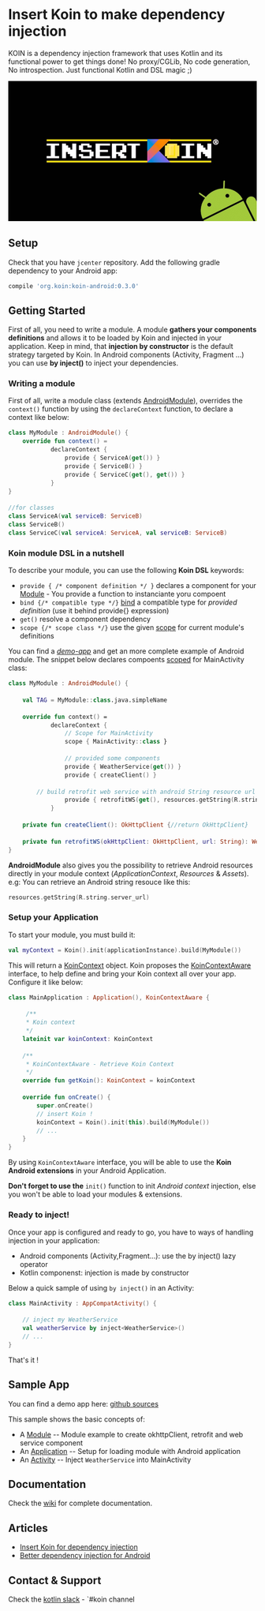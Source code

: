 # Insert Koin to make dependency injection

KOIN is a dependency injection framework that uses Kotlin and its functional power to get things done!  No proxy/CGLib, No code generation, No introspection. Just functional Kotlin and DSL magic ;)

![logo](./img/insert_koin_android_logo.jpg)

## Setup

Check that you have `jcenter` repository. Add the following gradle dependency to your Android app:

```gradle
compile 'org.koin:koin-android:0.3.0'
```

## Getting Started

First of all, you need to write a module. A module **gathers your components definitions** and allows it to be loaded by Koin and injected in your application. Keep in mind, that **injection by constructor** is the default strategy targeted by Koin. In Android components (Activity, Fragment ...) you can use **by inject()** to inject your dependencies.  

### Writing a module

First of all, write a module class (extends [AndroidModule](https://github.com/Ekito/koin/wiki#module-class)), overrides the `context()` function by using the `declareContext` function, to declare a context like below:

```Kotlin
class MyModule : AndroidModule() {
    override fun context() =
            declareContext {
                provide { ServiceA(get()) }
                provide { ServiceB() }
                provide { ServiceC(get(), get()) }
            }
}

//for classes
class ServiceA(val serviceB: ServiceB) 
class ServiceB()
class ServiceC(val serviceA: ServiceA, val serviceB: ServiceB)
```

### Koin module DSL in a nutshell

To describe your module, you can use the following **Koin DSL** keywords:

* `provide { /* component definition */ }` declares a component for your [Module](https://github.com/Ekito/koin/wiki#module-class) - You provide a function to instanciante yoru compoent
* `bind {/* compatible type */}` [bind](https://github.com/Ekito/koin/wiki#type-binding) a compatible type for *provided definition* (use it behind provide{} expression)
* `get()` resolve a component dependency
* `scope {/* scope class */}` use the given [scope](https://github.com/Ekito/koin/wiki#scopes) for current module's definitions

You can find a [*demo-app*](https://github.com/Ekito/koin/tree/master/koin-android/demo-app) and get an more complete example of Android module. The snippet below declares compoents [scoped](https://github.com/Ekito/koin/wiki#scopes) for MainActivity class:

```Kotlin
class MyModule : AndroidModule() {

    val TAG = MyModule::class.java.simpleName

    override fun context() =
            declareContext {
                // Scope for MainActivity
                scope { MainActivity::class }
		
                // provided some components
                provide { WeatherService(get()) }
                provide { createClient() }
		
		// build retrofit web service with android String resource url
                provide { retrofitWS(get(), resources.getString(R.string.server_url)) }
            }

    private fun createClient(): OkHttpClient {//return OkHttpClient}

    private fun retrofitWS(okHttpClient: OkHttpClient, url: String): WeatherWS { // create retrofit WeatherWS class}
}
```

**AndroidModule** also gives you the possibility to retrieve Android resources directly in your module context (*ApplicationContext*, *Resources* & *Assets*). e.g: You can retrieve an Android string resouce like this:

```Kotlin
resources.getString(R.string.server_url)
```

### Setup your Application

To start your module, you must build it: 

```Kotlin
val myContext = Koin().init(applicationInstance).build(MyModule())
```

This will return a [KoinContext](https://github.com/Ekito/koin/wiki#android-application-context) object. Koin proposes the [KoinContextAware](https://github.com/Ekito/koin/wiki#starting-koin-context) interface, to help define and bring your Koin context all over your app. Configure it like below:

```Kotlin
class MainApplication : Application(), KoinContextAware {

     /**
     * Koin context
     */
    lateinit var koinContext: KoinContext

    /**
     * KoinContextAware - Retrieve Koin Context
     */
    override fun getKoin(): KoinContext = koinContext

    override fun onCreate() {
        super.onCreate()
        // insert Koin !
        koinContext = Koin().init(this).build(MyModule()) 
        // ...
    }
}
```

By using `KoinContextAware` interface, you will be able to use the **Koin Android extensions** in your Android Application.

**Don't forget to use the** `init()` function to init *Android context* injection, else you won't be able to load your modules & extensions.


### Ready to inject!

Once your app is configured and ready to go, you have to ways of handling injection in your application:

* Android components (Activity,Fragment...): use the by inject() lazy operator
* Kotlin componenst: injection is made by constructor

Below a quick sample of using `by inject()` in an Activity:

```Kotlin
class MainActivity : AppCompatActivity() {

    // inject my WeatherService 
    val weatherService by inject<WeatherService>()
    // ...
}
```

That's it !


## Sample App

You can find a demo app here: [github sources](https://github.com/Ekito/koin/tree/master/koin-android/demo-app)

This sample shows the basic concepts of:

* A [Module](https://github.com/Ekito/koin/blob/master/koin-android/demo-app/src/main/kotlin/koin/sampleapp/koin/MyModule.kt) -- Module example to create okhttpClient, retrofit and web service component
* An [Application](https://github.com/Ekito/koin/blob/master/koin-android/demo-app/src/main/kotlin/koin/sampleapp/MainApplication.kt) -- Setup for loading module with Android application
* An [Activity](https://github.com/Ekito/koin/blob/master/koin-android/demo-app/src/main/kotlin/koin/sampleapp/MainActivity.kt) -- Inject `WeatherService` into MainActivity

## Documentation

Check the [wiki](https://github.com/Ekito/koin/wiki) for complete documentation.

## Articles

* [Insert Koin for dependency injection](https://www.ekito.fr/people/insert-koin-for-dependency-injection/)
* [Better dependency injection for Android](https://proandroiddev.com/better-dependency-injection-for-android-567b93353ad)

## Contact & Support

Check the [kotlin slack](https://kotlinlang.org/community/) - `#koin channel


